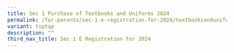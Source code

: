 ```yaml
---
title: Sec 1 Purchase of Textbooks and Uniforms 2024
permalink: /for-parents/sec-1-e-registration-for-2024/textbooksanduniforms/
variant: tiptap
description: ""
third_nav_title: Sec 1 E Registration for 2024
---
```

